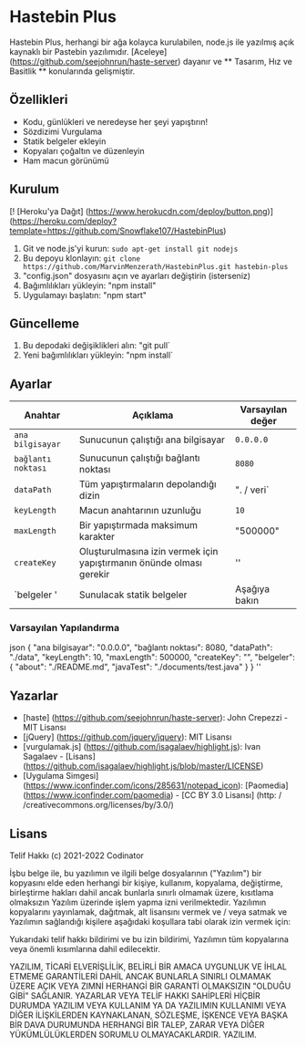 # Hastebin Plus
Hastebin Plus, herhangi bir ağa kolayca kurulabilen, node.js ile yazılmış açık kaynaklı bir Pastebin yazılımıdır.
[Aceleye] (https://github.com/seejohnrun/haste-server) dayanır ve ** Tasarım, Hız ve Basitlik ** konularında gelişmiştir.

## Özellikleri
* Kodu, günlükleri ve neredeyse her şeyi yapıştırın!
* Sözdizimi Vurgulama
* Statik belgeler ekleyin
* Kopyaları çoğaltın ve düzenleyin
* Ham macun görünümü

## Kurulum
[! [Heroku'ya Dağıt] (https://www.herokucdn.com/deploy/button.png)] (https://heroku.com/deploy?template=https://github.com/Snowflake107/HastebinPlus)

1. Git ve node.js'yi kurun: `sudo apt-get install git nodejs`
2. Bu depoyu klonlayın: `git clone https://github.com/MarvinMenzerath/HastebinPlus.git hastebin-plus`
3. "config.json" dosyasını açın ve ayarları değiştirin (isterseniz)
4. Bağımlılıkları yükleyin: "npm install"
5. Uygulamayı başlatın: "npm start"

## Güncelleme
1. Bu depodaki değişiklikleri alın: "git pull`
2. Yeni bağımlılıkları yükleyin: "npm install`

## Ayarlar
| Anahtar | Açıklama | Varsayılan değer |
| ---------------------- | ----------------------------------------------- | ------------- |
| `ana bilgisayar` | Sunucunun çalıştığı ana bilgisayar | `0.0.0.0` |
| `bağlantı noktası` | Sunucunun çalıştığı bağlantı noktası | `8080` |
| `dataPath` | Tüm yapıştırmaların depolandığı dizin | ". / veri` |
| `keyLength` | Macun anahtarının uzunluğu | `10` |
| `maxLength` | Bir yapıştırmada maksimum karakter | "500000" |
| `createKey` | Oluşturulmasına izin vermek için yapıştırmanın önünde olması gerekir | '' |
| `belgeler '| Sunulacak statik belgeler | Aşağıya bakın |

### Varsayılan Yapılandırma
json
{
"ana bilgisayar": "0.0.0.0",
"bağlantı noktası": 8080,
"dataPath": "./data",
"keyLength": 10,
"maxLength": 500000,
"createKey": "",
"belgeler": {
"about": "./README.md",
"javaTest": "./documents/test.java"
}
}
''

## Yazarlar
* [haste] (https://github.com/seejohnrun/haste-server): John Crepezzi - MIT Lisansı
* [jQuery] (https://github.com/jquery/jquery): MIT Lisansı
* [vurgulamak.js] (https://github.com/isagalaev/highlight.js): Ivan Sagalaev - [Lisans] (https://github.com/isagalaev/highlight.js/blob/master/LICENSE)
* [Uygulama Simgesi] (https://www.iconfinder.com/icons/285631/notepad_icon): [Paomedia] (https://www.iconfinder.com/paomedia) - [CC BY 3.0 Lisansı] (http: / /creativecommons.org/licenses/by/3.0/)

## Lisans
Telif Hakkı (c) 2021-2022 Codinator

İşbu belge ile, bu yazılımın ve ilgili belge dosyalarının ("Yazılım") bir kopyasını elde eden herhangi bir kişiye, kullanım, kopyalama, değiştirme, birleştirme hakları dahil ancak bunlarla sınırlı olmamak üzere, kısıtlama olmaksızın Yazılım üzerinde işlem yapma izni verilmektedir. Yazılımın kopyalarını yayınlamak, dağıtmak, alt lisansını vermek ve / veya satmak ve Yazılımın sağlandığı kişilere aşağıdaki koşullara tabi olarak izin vermek için:

Yukarıdaki telif hakkı bildirimi ve bu izin bildirimi, Yazılımın tüm kopyalarına veya önemli kısımlarına dahil edilecektir.

YAZILIM, TİCARİ ELVERİŞLİLİK, BELİRLİ BİR AMACA UYGUNLUK VE İHLAL ETMEME GARANTİLERİ DAHİL ANCAK BUNLARLA SINIRLI OLMAMAK ÜZERE AÇIK VEYA ZIMNİ HERHANGİ BİR GARANTİ OLMAKSIZIN "OLDUĞU GİBİ" SAĞLANIR. YAZARLAR VEYA TELİF HAKKI SAHİPLERİ HİÇBİR DURUMDA YAZILIM VEYA KULLANIM YA DA YAZILIMIN KULLANIMI VEYA DİĞER İLİŞKİLERDEN KAYNAKLANAN, SÖZLEŞME, İŞKENCE VEYA BAŞKA BİR DAVA DURUMUNDA HERHANGİ BİR TALEP, ZARAR VEYA DİĞER YÜKÜMLÜLÜKLERDEN SORUMLU OLMAYACAKLARDIR. YAZILIM.
